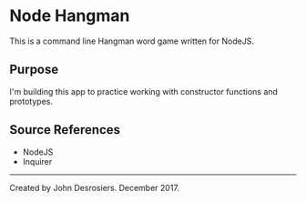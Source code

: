 # Node Hangman
This is a command line Hangman word game written for NodeJS.

## Purpose
I'm building this app to practice working with constructor functions and prototypes.

## Source References
* NodeJS
* Inquirer

---
Created by John Desrosiers. December 2017.